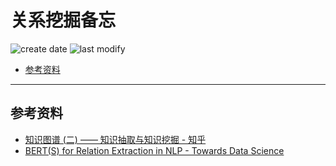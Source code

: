 关系挖掘备忘
===
<!--START_SECTION:badge-->

![create date](https://img.shields.io/static/v1?label=create%20date&message=2022-10-xx&label_color=gray&color=lightsteelblue&style=flat-square)
![last modify](https://img.shields.io/static/v1?label=last%20modify&message=2025-08-22%2003%3A35%3A56&label_color=gray&color=thistle&style=flat-square)

<!--END_SECTION:badge-->
<!--info
top: false
draft: false
hidden: false
tag: [nlp_kg]
-->

<!-- TOC -->
- [参考资料](#参考资料)
<!-- TOC -->

---

## 参考资料
- [知识图谱 (二) —— 知识抽取与知识挖掘 - 知乎](https://zhuanlan.zhihu.com/p/352513650)
- [BERT(S) for Relation Extraction in NLP - Towards Data Science](https://towardsdatascience.com/bert-s-for-relation-extraction-in-nlp-2c7c3ab487c4)